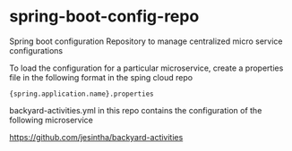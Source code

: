 # spring-boot-config-repo

Spring boot configuration Repository to manage centralized micro service configurations

To load the configuration for a particular microservice, create a properties file in the following format in the sping cloud repo

    {spring.application.name}.properties

backyard-activities.yml in this repo contains the configuration of the following microservice

   https://github.com/jesintha/backyard-activities
